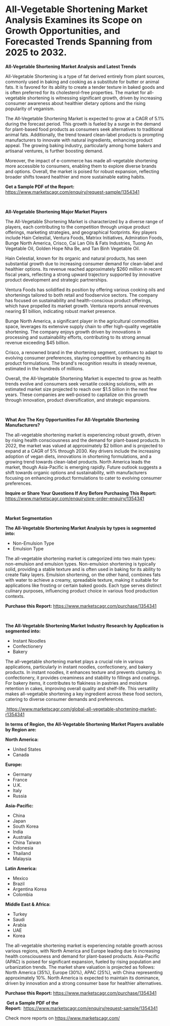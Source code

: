 <p><h1>All-Vegetable Shortening Market Analysis Examines its Scope on Growth Opportunities, and Forecasted Trends Spanning from 2025 to 2032.</h1></p><p><strong>All-Vegetable Shortening Market Analysis and Latest Trends</strong></p>
<p><p>All-Vegetable Shortening is a type of fat derived entirely from plant sources, commonly used in baking and cooking as a substitute for butter or animal fats. It is favored for its ability to create a tender texture in baked goods and is often preferred for its cholesterol-free properties. The market for all-vegetable shortening is witnessing significant growth, driven by increasing consumer awareness about healthier dietary options and the rising popularity of veganism.</p><p>The All-Vegetable Shortening Market is expected to grow at a CAGR of 5.1% during the forecast period. This growth is fueled by a surge in the demand for plant-based food products as consumers seek alternatives to traditional animal fats. Additionally, the trend toward clean-label products is prompting manufacturers to innovate with natural ingredients, enhancing product appeal. The growing baking industry, particularly among home bakers and artisanal ventures, is further boosting demand. </p><p>Moreover, the impact of e-commerce has made all-vegetable shortening more accessible to consumers, enabling them to explore diverse brands and options. Overall, the market is poised for robust expansion, reflecting broader shifts toward healthier and more sustainable eating habits.</p></p>
<p><strong>Get a Sample PDF of the Report:&nbsp;</strong> <a href="https://www.marketscagr.com/enquiry/request-sample/1354341?utm_campaign=2314&utm_medium=2&utm_source=Github&utm_content=ia&utm_term=15022025&utm_id=all-vegetable-shortening">https://www.marketscagr.com/enquiry/request-sample/1354341</a></p>
<p>&nbsp;</p>
<p><strong>All-Vegetable Shortening Major Market Players</strong></p>
<p><p>The All-Vegetable Shortening Market is characterized by a diverse range of players, each contributing to the competition through unique product offerings, marketing strategies, and geographical footprints. Key players include Hain Celestial, Ventura Foods, Matrixx Initiatives, Admiration Foods, Bunge North America, Crisco, Cai Lan Oils & Fats Industries, Tuong An Vegetable Oil, Golden Hope Nha Be, and Tan Binh Vegetable Oil.</p><p>Hain Celestial, known for its organic and natural products, has seen substantial growth due to increasing consumer demand for clean-label and healthier options. Its revenue reached approximately $260 million in recent fiscal years, reflecting a strong upward trajectory supported by innovative product development and strategic partnerships.</p><p>Ventura Foods has solidified its position by offering various cooking oils and shortenings tailored to both retail and foodservice sectors. The company has focused on sustainability and health-conscious product offerings, which have propelled its market growth. Ventura reports annual revenues nearing $1 billion, indicating robust market presence.</p><p>Bunge North America, a significant player in the agricultural commodities space, leverages its extensive supply chain to offer high-quality vegetable shortening. The company enjoys growth driven by innovations in processing and sustainability efforts, contributing to its strong annual revenue exceeding $45 billion.</p><p>Crisco, a renowned brand in the shortening segment, continues to adapt to evolving consumer preferences, staying competitive by enhancing its product formulations. The brand's recognition results in steady revenue, estimated in the hundreds of millions.</p><p>Overall, the All-Vegetable Shortening Market is expected to grow as health trends evolve and consumers seek versatile cooking solutions, with an estimated market size projected to reach over $1.5 billion in the next few years. These companies are well-poised to capitalize on this growth through innovation, product diversification, and strategic expansions.</p></p>
<p>&nbsp;</p>
<p><strong>What Are The Key Opportunities For All-Vegetable Shortening Manufacturers?</strong></p>
<p><p>The all-vegetable shortening market is experiencing robust growth, driven by rising health consciousness and the demand for plant-based products. In 2022, the market was valued at approximately $2 billion and is projected to expand at a CAGR of 5% through 2030. Key drivers include the increasing adoption of vegan diets, innovations in shortening formulations, and a growing trend towards clean-label products. North America leads the market, though Asia-Pacific is emerging rapidly. Future outlook suggests a shift towards organic options and sustainability, with manufacturers focusing on enhancing product formulations to cater to evolving consumer preferences.</p></p>
<p><strong>Inquire or Share Your Questions If Any Before Purchasing This Report:</strong> <a href="https://www.marketscagr.com/enquiry/pre-order-enquiry/1354341?utm_campaign=2314&utm_medium=2&utm_source=Github&utm_content=ia&utm_term=15022025&utm_id=all-vegetable-shortening">https://www.marketscagr.com/enquiry/pre-order-enquiry/1354341</a></p>
<p>&nbsp;</p>
<p><strong>Market Segmentation</strong></p>
<p><strong>The All-Vegetable Shortening Market Analysis by types is segmented into:</strong></p>
<p><ul><li>Non-Emulsion Type</li><li>Emulsion Type</li></ul></p>
<p><p>The all-vegetable shortening market is categorized into two main types: non-emulsion and emulsion types. Non-emulsion shortening is typically solid, providing a stable texture and is often used in baking for its ability to create flaky layers. Emulsion shortening, on the other hand, combines fats with water to achieve a creamy, spreadable texture, making it suitable for applications like frosting or certain baked goods. Each type serves distinct culinary purposes, influencing product choice in various food production contexts.</p></p>
<p><strong>Purchase this Report:&nbsp;</strong><a href="https://www.marketscagr.com/purchase/1354341?utm_campaign=2314&utm_medium=2&utm_source=Github&utm_content=ia&utm_term=15022025&utm_id=all-vegetable-shortening">https://www.marketscagr.com/purchase/1354341</a></p>
<p>&nbsp;</p>
<p><strong>The All-Vegetable Shortening Market Industry Research by Application is segmented into:</strong></p>
<p><ul><li>Instant Noodles</li><li>Confectionery</li><li>Bakery</li></ul></p>
<p><p>The all-vegetable shortening market plays a crucial role in various applications, particularly in instant noodles, confectionery, and bakery products. In instant noodles, it enhances texture and prevents clumping. In confectionery, it provides creaminess and stability to fillings and coatings. For bakery items, it contributes to flakiness in pastries and moisture retention in cakes, improving overall quality and shelf-life. This versatility makes all-vegetable shortening a key ingredient across these food sectors, catering to diverse consumer demands and preferences.</p></p>
<p><a href="https://www.marketscagr.com/global-all-vegetable-shortening-market-r1354341?utm_campaign=2314&utm_medium=2&utm_source=Github&utm_content=ia&utm_term=15022025&utm_id=all-vegetable-shortening">&nbsp;https://www.marketscagr.com/global-all-vegetable-shortening-market-r1354341</a></p>
<p><strong>In terms of Region, the All-Vegetable Shortening Market Players available by Region are:</strong></p>
<p>
    <p> <strong> North America: </strong>
        <ul>
            <li>United States</li>
            <li>Canada</li>
        </ul>
        </p> 
    <p> <strong> Europe: </strong>
        <ul>
            <li>Germany</li>
            <li>France</li>
            <li>U.K.</li>
            <li>Italy</li>
            <li>Russia</li>
        </ul>
        </p> 
    <p> <strong> Asia-Pacific: </strong>
        <ul>
            <li>China</li>
            <li>Japan</li>
            <li>South Korea</li>
            <li>India</li>
            <li>Australia</li>
            <li>China Taiwan</li>
            <li>Indonesia</li>
            <li>Thailand</li>
            <li>Malaysia</li>
        </ul>
        </p> 
    <p> <strong> Latin America: </strong>
        <ul>
            <li>Mexico</li>
            <li>Brazil</li>
            <li>Argentina Korea</li>
            <li>Colombia</li>
        </ul>
        </p> 
    <p> <strong> Middle East & Africa: </strong>
        <ul>
            <li>Turkey</li>
            <li>Saudi</li>
            <li>Arabia</li>
            <li>UAE</li>
            <li>Korea</li>
        </ul>
    </p>
    </p>
<p><p>The all-vegetable shortening market is experiencing notable growth across various regions, with North America and Europe leading due to increasing health consciousness and demand for plant-based products. Asia-Pacific (APAC) is poised for significant expansion, fueled by rising population and urbanization trends. The market share valuation is projected as follows: North America (35%), Europe (30%), APAC (25%), with China representing approximately 10%. North America is expected to maintain its dominance, driven by innovation and a strong consumer base for healthier alternatives.</p></p>
<p><strong>Purchase this Report: </strong><a href="https://www.marketscagr.com/purchase/1354341?utm_campaign=2314&utm_medium=2&utm_source=Github&utm_content=ia&utm_term=15022025&utm_id=all-vegetable-shortening">https://www.marketscagr.com/purchase/1354341</a></p>
<p>&nbsp;<strong>Get a Sample PDF of the Report:&nbsp;&nbsp;</strong><a href="https://www.marketscagr.com/enquiry/request-sample/1354341?utm_campaign=2314&utm_medium=2&utm_source=Github&utm_content=ia&utm_term=15022025&utm_id=all-vegetable-shortening">https://www.marketscagr.com/enquiry/request-sample/1354341</a></p>
<p><strong></strong></p>
<p>Check more reports on <a href="https://www.marketscagr.com/?utm_campaign=2314&utm_medium=2&utm_source=Github&utm_content=ia&utm_term=15022025&utm_id=all-vegetable-shortening">https://www.marketscagr.com/</a></p>